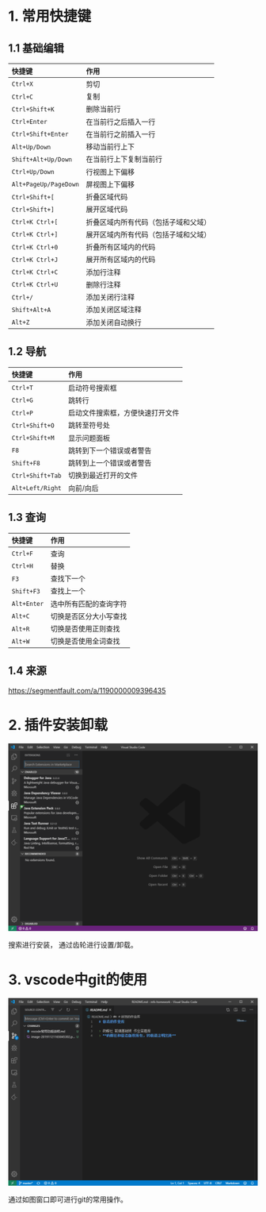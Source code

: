 # 1. 常用快捷键

## 1.1 基础编辑

| 快捷键                | 作用                                 |
| :-------------------- | :----------------------------------- |
| `Ctrl+X`              | 剪切                                 |
| `Ctrl+C`              | 复制                                 |
| `Ctrl+Shift+K`        | 删除当前行                           |
| `Ctrl+Enter`          | 在当前行之后插入一行                 |
| `Ctrl+Shift+Enter`    | 在当前行之前插入一行                 |
| `Alt+Up/Down`         | 移动当前行上下                       |
| `Shift+Alt+Up/Down`   | 在当前行上下复制当前行               |
| `Ctrl+Up/Down`        | 行视图上下偏移                       |
| `Alt+PageUp/PageDown` | 屏视图上下偏移                       |
| `Ctrl+Shift+[`        | 折叠区域代码                         |
| `Ctrl+Shift+]`        | 展开区域代码                         |
| `Ctrl+K Ctrl+[`       | 折叠区域内所有代码（包括子域和父域） |
| `Ctrl+K Ctrl+]`       | 展开区域内所有代码（包括子域和父域） |
| `Ctrl+K Ctrl+0`       | 折叠所有区域内的代码                 |
| `Ctrl+K Ctrl+J`       | 展开所有区域内的代码                 |
| `Ctrl+K Ctrl+C`       | 添加行注释                           |
| `Ctrl+K Ctrl+U`       | 删除行注释                           |
| `Ctrl+/`              | 添加关闭行注释                       |
| `Shift+Alt+A`         | 添加关闭区域注释                     |
| `Alt+Z`               | 添加关闭自动换行                     |

## 1.2 导航

| 快捷键           | 作用                             |
| :--------------- | :------------------------------- |
| `Ctrl+T`         | 启动符号搜索框                   |
| `Ctrl+G`         | 跳转行                           |
| `Ctrl+P`         | 启动文件搜索框，方便快速打开文件 |
| `Ctrl+Shift+O`   | 跳转至符号处                     |
| `Ctrl+Shift+M`   | 显示问题面板                     |
| `F8`             | 跳转到下一个错误或者警告         |
| `Shift+F8`       | 跳转到上一个错误或者警告         |
| `Ctrl+Shift+Tab` | 切换到最近打开的文件             |
| `Alt+Left/Right` | 向前/向后                        |

## 1.3 查询

| 快捷键      | 作用                   |
| :---------- | :--------------------- |
| `Ctrl+F`    | 查询                   |
| `Ctrl+H`    | 替换                   |
| `F3`        | 查找下一个             |
| `Shift+F3`  | 查找上一个             |
| `Alt+Enter` | 选中所有匹配的查询字符 |
| `Alt+C`     | 切换是否区分大小写查找 |
| `Alt+R`     | 切换是否使用正则查找   |
| `Alt+W`     | 切换是否使用全词查找   |

## 1.4 来源

 https://segmentfault.com/a/1190000009396435 

# 2. 插件安装卸载

![image-20191121165045302](vscode%E5%B8%B8%E7%94%A8%E5%8A%9F%E8%83%BD%E8%AF%B4%E6%98%8E.assets/image-20191121165045302.png)

搜索进行安装， 通过齿轮进行设置/卸载。

# 3. vscode中git的使用

![image-20191121165240208](vscode%E5%B8%B8%E7%94%A8%E5%8A%9F%E8%83%BD%E8%AF%B4%E6%98%8E.assets/image-20191121165240208.png)

通过如图窗口即可进行git的常用操作。